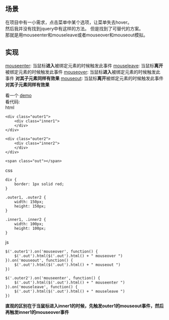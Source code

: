 ## 场景
在项目中有一小需求，点击菜单中某个选项，让菜单失去hover。  
然后我并没有找到jquery中有这样的方法。 但是找到了可替代的方案。  
那就是用mouseenter和mouseleave或者mouseover和mouseout模拟。  

## 实现
[mouseenter](http://api.jquery.com/mouseenter/): 当鼠标**进入**被绑定元素的时候触发此事件
[mouseleave](http://api.jquery.com/mouseleave/): 当鼠标**离开**被绑定元素的时候触发此事件
[mouseover](http://api.jquery.com/mouseover/): 当鼠标**进入**被绑定元素的时候触发此事件 **对其子元素同样有效果**
[mouseout](http://api.jquery.com/mouseout/): 当鼠标**离开**被绑定元素的时候触发此事件 **对其子元素同样有效果**

看一个 [demo](http://jsfiddle.net/flyover/yq46rm5n/1/)  
看代码:  
html  
````
<div class="outer1">
    <div class="inner1">
    </div>
</div>

<div class="outer2">
    <div class="inner2">
    </div>
</div>

<span class="out"></span>
````
css  
````
div {
    border: 1px solid red;
}

.outer1, .outer2 {
    width: 150px;
    height: 150px;
}

.inner1, .inner2 {
    width: 100px;
    height: 100px;
}
````
js  
````
$('.outer1').on('mouseover', function() {
    $('.out').html($('.out').html() + " mouseover ")
}).on('mouseout', function() {
    $('.out').html($('.out').html() + " mouseout ")
})

$('.outer2').on('mouseenter', function() {
    $('.out').html($('.out').html() + " mouseenter ")
}).on('mouseleave', function() {
    $('.out').html($('.out').html() + " mouseleave ")
})
````

**直观的区别在于当鼠标进入inner1的时候，先触发outer1的mouseout事件，然后再触发inner1的mouseover事件**



